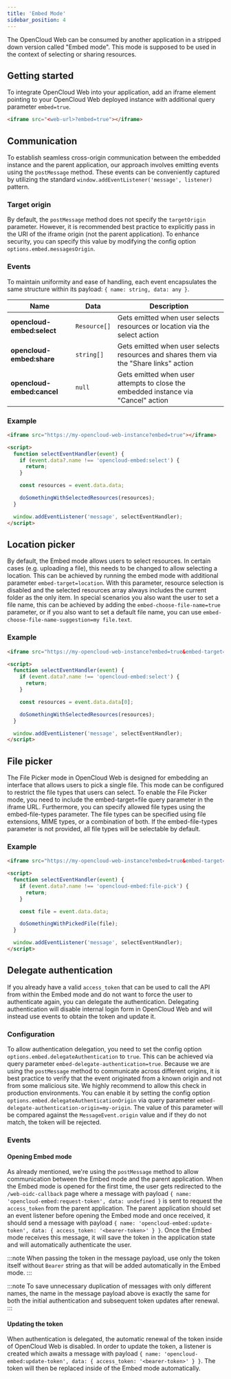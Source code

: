 ```yaml
---
title: 'Embed Mode'
sidebar_position: 4
---
```


The OpenCloud Web can be consumed by another application in a stripped down version called "Embed mode". This mode is
supposed to be used in the context of selecting or sharing resources.

## Getting started

To integrate OpenCloud Web into your application, add an iframe element pointing to your OpenCloud Web deployed instance
with additional query parameter `embed=true`.

```html
<iframe src="<web-url>?embed=true"></iframe>
```

## Communication

To establish seamless cross-origin communication between the embedded instance and the parent application, our approach
involves emitting events using the `postMessage` method. These events can be conveniently captured by utilizing the
standard `window.addEventListener('message', listener)` pattern.

### Target origin

By default, the `postMessage` method does not specify the `targetOrigin` parameter. However, it is recommended best
practice to explicitly pass in the URI of the iframe origin (not the parent application). To enhance security, you can
specify this value by modifying the config option `options.embed.messagesOrigin`.

### Events

To maintain uniformity and ease of handling, each event encapsulates the same structure within its payload:
`{ name: string, data: any }`.

| Name                       | Data         | Description                                                                           |
| -------------------------- | ------------ | ------------------------------------------------------------------------------------- |
| **opencloud-embed:select** | `Resource[]` | Gets emitted when user selects resources or location via the select action            |
| **opencloud-embed:share**  | `string[]`   | Gets emitted when user selects resources and shares them via the "Share links" action |
| **opencloud-embed:cancel** | `null`       | Gets emitted when user attempts to close the embedded instance via "Cancel" action    |

### Example

```html
<iframe src="https://my-opencloud-web-instance?embed=true"></iframe>

<script>
  function selectEventHandler(event) {
    if (event.data?.name !== 'opencloud-embed:select') {
      return;
    }

    const resources = event.data.data;

    doSomethingWithSelectedResources(resources);
  }

  window.addEventListener('message', selectEventHandler);
</script>
```

## Location picker

By default, the Embed mode allows users to select resources. In certain cases (e.g. uploading a file), this needs to be
changed to allow selecting a location. This can be achieved by running the embed mode with additional parameter
`embed-target=location`. With this parameter, resource selection is disabled and the selected resources array always
includes the current folder as the only item. In special scenarios you also want the user to set a file name, this can
be achieved by adding the `embed-choose-file-name=true` parameter, or if you also want to set a default file name, you
can use `embed-choose-file-name-suggestion=my file.text`.

### Example

```html
<iframe src="https://my-opencloud-web-instance?embed=true&embed-target=location"></iframe>

<script>
  function selectEventHandler(event) {
    if (event.data?.name !== 'opencloud-embed:select') {
      return;
    }

    const resources = event.data.data[0];

    doSomethingWithSelectedResources(resources);
  }

  window.addEventListener('message', selectEventHandler);
</script>
```

## File picker

The File Picker mode in OpenCloud Web is designed for embedding an interface that allows users to pick a single file.
This mode can be configured to restrict the file types that users can select. To enable the File Picker mode, you need
to include the embed-target=file query parameter in the iframe URL. Furthermore, you can specify allowed file types
using the embed-file-types parameter. The file types can be specified using file extensions, MIME types, or a
combination of both. If the embed-file-types parameter is not provided, all file types will be selectable by default.

### Example

```html
<iframe src="https://my-opencloud-web-instance?embed=true&embed-target=file&embed-file-types=txt,image/png"></iframe>

<script>
  function selectEventHandler(event) {
    if (event.data?.name !== 'opencloud-embed:file-pick') {
      return;
    }

    const file = event.data.data;

    doSomethingWithPickedFile(file);
  }

  window.addEventListener('message', selectEventHandler);
</script>
```

## Delegate authentication

If you already have a valid `access_token` that can be used to call the API from within the Embed mode and do not want
to force the user to authenticate again, you can delegate the authentication. Delegating authentication will disable
internal login form in OpenCloud Web and will instead use events to obtain the token and update it.

### Configuration

To allow authentication delegation, you need to set the config option `options.embed.delegateAuthentication` to `true`.
This can be achieved via query parameter `embed-delegate-authentication=true`. Because we are using the `postMessage`
method to communicate across different origins, it is best practice to verify that the event originated from a known
origin and not from some malicious site. We highly recommend to allow this check in production environments. You can
enable it by setting the config option `options.embed.delegateAuthenticationOrigin` via query parameter
`embed-delegate-authentication-origin=my-origin`. The value of this parameter will be compared against the
`MessageEvent.origin` value and if they do not match, the token will be rejected.

### Events

#### Opening Embed mode

As already mentioned, we're using the `postMessage` method to allow communication between the Embed mode and the parent
application. When the Embed mode is opened for the first time, the user gets redirected to the `/web-oidc-callback` page
where a message with payload `{ name: 'opencloud-embed:request-token', data: undefined }` is sent to request the
`access_token` from the parent application. The parent application should set an event listener before opening the Embed
mode and once received, it should send a message with payload
`{ name: 'opencloud-embed:update-token', data: { access_token: '<bearer-token>' } }`. Once the Embed mode receives this
message, it will save the token in the application state and will automatically authenticate the user.

:::note When passing the token in the message payload, use only the token itself without `Bearer` string as that will be
added automatically in the Embed mode. :::

:::note To save unnecessary duplication of messages with only different names, the name in the message payload above is
exactly the same for both the initial authentication and subsequent token updates after renewal. :::

#### Updating the token

When authentication is delegated, the automatic renewal of the token inside of OpenCloud Web is disabled. In order to
update the token, a listener is created which awaits a message with payload
`{ name: 'opencloud-embed:update-token', data: { access_token: '<bearer-token>' } }`. The token will then be replaced
inside of the Embed mode automatically.
